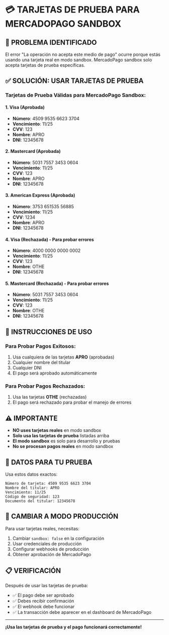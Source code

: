# 💳 TARJETAS DE PRUEBA PARA MERCADOPAGO SANDBOX

## 🚨 **PROBLEMA IDENTIFICADO**

El error "La operación no acepta este medio de pago" ocurre porque estás usando una tarjeta real en modo sandbox. MercadoPago sandbox solo acepta tarjetas de prueba específicas.

## ✅ **SOLUCIÓN: USAR TARJETAS DE PRUEBA**

### **Tarjetas de Prueba Válidas para MercadoPago Sandbox:**

#### **1. Visa (Aprobada)**
- **Número**: 4509 9535 6623 3704
- **Vencimiento**: 11/25
- **CVV**: 123
- **Nombre**: APRO
- **DNI**: 12345678

#### **2. Mastercard (Aprobada)**
- **Número**: 5031 7557 3453 0604
- **Vencimiento**: 11/25
- **CVV**: 123
- **Nombre**: APRO
- **DNI**: 12345678

#### **3. American Express (Aprobada)**
- **Número**: 3753 651535 56885
- **Vencimiento**: 11/25
- **CVV**: 1234
- **Nombre**: APRO
- **DNI**: 12345678

#### **4. Visa (Rechazada) - Para probar errores**
- **Número**: 4000 0000 0000 0002
- **Vencimiento**: 11/25
- **CVV**: 123
- **Nombre**: OTHE
- **DNI**: 12345678

#### **5. Mastercard (Rechazada) - Para probar errores**
- **Número**: 5031 7557 3453 0604
- **Vencimiento**: 11/25
- **CVV**: 123
- **Nombre**: OTHE
- **DNI**: 12345678

## 🔧 **INSTRUCCIONES DE USO**

### **Para Probar Pagos Exitosos:**
1. Usa cualquiera de las tarjetas **APRO** (aprobadas)
2. Cualquier nombre del titular
3. Cualquier DNI
4. El pago será aprobado automáticamente

### **Para Probar Pagos Rechazados:**
1. Usa las tarjetas **OTHE** (rechazadas)
2. El pago será rechazado para probar el manejo de errores

## ⚠️ **IMPORTANTE**

- **NO uses tarjetas reales** en modo sandbox
- **Solo usa las tarjetas de prueba** listadas arriba
- **El modo sandbox** es solo para desarrollo y pruebas
- **No se procesan pagos reales** en modo sandbox

## 🎯 **DATOS PARA TU PRUEBA**

Usa estos datos exactos:

```
Número de tarjeta: 4509 9535 6623 3704
Nombre del titular: APRO
Vencimiento: 11/25
Código de seguridad: 123
Documento del titular: 12345678
```

## 🔄 **CAMBIAR A MODO PRODUCCIÓN**

Para usar tarjetas reales, necesitas:
1. Cambiar `sandbox: false` en la configuración
2. Usar credenciales de producción
3. Configurar webhooks de producción
4. Obtener aprobación de MercadoPago

## 📋 **VERIFICACIÓN**

Después de usar las tarjetas de prueba:
- ✅ El pago debe ser aprobado
- ✅ Debes recibir confirmación
- ✅ El webhook debe funcionar
- ✅ La transacción debe aparecer en el dashboard de MercadoPago

---

**¡Usa las tarjetas de prueba y el pago funcionará correctamente!**

